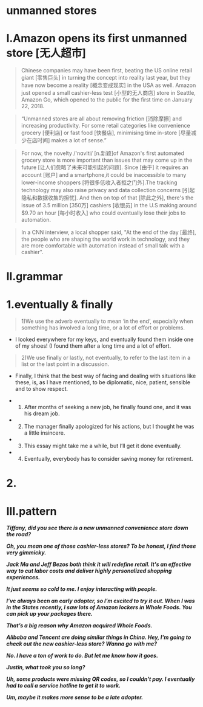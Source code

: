 # unmanned stores
# I.Amazon opens its first unmanned store [无人超市]
> Chinese companies may have been first, beating the US online retail giant [零售巨头] in turning the concept into reality last year, but they have now become a reality [概念变成现实] in the USA as well. Amazon just opened a small cashier-less test [小型的无人商店] store in Seattle, Amazon Go, which opened to the public for the first time on January 22, 2018.

> “Unmanned stores are all about removing friction [消除摩擦] and increasing productivity. For some retail categories like convenience grocery [便利店] or fast food [快餐店], minimising time in-store [尽量减少在店时间]  makes a lot of sense.”

> For now, the novelty /'nɑvlti/  [n.新颖]of Amazon's first automated grocery store is more important than issues that may come up in the future [让人们忽略了未来可能引起的问题]. Since [由于] it requires an account [账户] and a smartphone,it could be inaccessible to many lower-income shoppers [将很多低收入者拒之门外].The tracking technology may also raise privacy and data collection concerns [引起隐私和数据收集的担忧]. And then on top of that [除此之外], there's the issue of 3.5 million [350万] cashiers [收银员] in the U.S making around $9.70 an hour [每小时收入] who could eventually lose their jobs to automation.

> In a CNN interview, a local shopper said, "At the end of the day [最终], the people who are shaping the world work in technology, and they are more comfortable with automation instead of small talk with a cashier".

# II.grammar
# 1.eventually & finally
> 1)We use the adverb eventually to mean ‘in the end’, especially when something has involved a long time, or a lot of effort or problems.

- I looked everywhere for my keys, and eventually found them inside one of my shoes! (I found them after a long time and a lot of effort.

> 2)We use finally or lastly, not eventually, to refer to the last item in a list or the last point in a discussion.

- Finally, I think that the best way of facing and dealing with situations like these, is, as I have mentioned, to be diplomatic, nice, patient, sensible and to show respect.

- 1. After months of seeking a new job, he finally found one, and it was his dream job.

- 2. The manager finally apologized for his actions, but I thought he was a little insincere.

- 3. This essay might take me a while, but I’ll get it done eventually.

- 4. Eventually, everybody has to consider saving money for retirement.

# 2.













# III.pattern
***Tiffany, did you see there is a new unmanned convenience store down the road?***

***Oh, you mean one of those cashier-less stores? To be honest, I find those very gimmicky.***

***Jack Ma and Jeff Bezos both think it will redefine retail. It's an effective way to cut labor costs and deliver highly personalized shopping experiences.***

***It just seems so cold to me. I enjoy interacting with people.***

***I’ve always been an early adopter, so I’m excited to try it out. When I was in the States recently, I saw lots of Amazon lockers in Whole Foods. You can pick up your packages there.***

***That’s a big reason why Amazon acquired Whole Foods.***

***Alibaba and Tencent are doing similar things in China. Hey, I'm going to check out the new cashier-less store? Wanna go with me?***

***No. I have a ton of work to do. But let me know how it goes.***

***Justin, what took you so long?***

***Uh, some products were missing QR codes, so I couldn't pay. I eventually had to call a service hotline to get it to work.***

***Um, maybe it makes more sense to be a late adopter.***